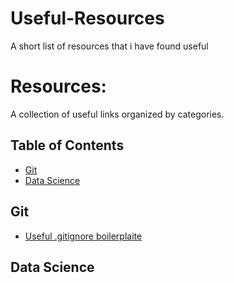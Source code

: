 # Useful-Resources
A short list of resources that i have found useful

# Resources:

A collection of useful links organized by categories.

## Table of Contents

- [Git](#git)
- [Data Science](#data-science)

## Git

- [Useful .gitignore boilerplaite](https://www.toptal.com/developers/gitignore)

## Data Science


